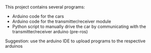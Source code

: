 This project contains several programs:
- Arduino code for the cars
- Arduino code for the transmitter/receiver module
- Python script to manually drive the car by communicating with the transmitter/receiver arduino (pre-ros)

Suggestion: use the arduino IDE to upload programs to the respective arduinos
